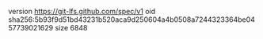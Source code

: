 version https://git-lfs.github.com/spec/v1
oid sha256:5b93f9d51bd43231b520aca9d250604a4b0508a7244323364be0457739021629
size 6848
